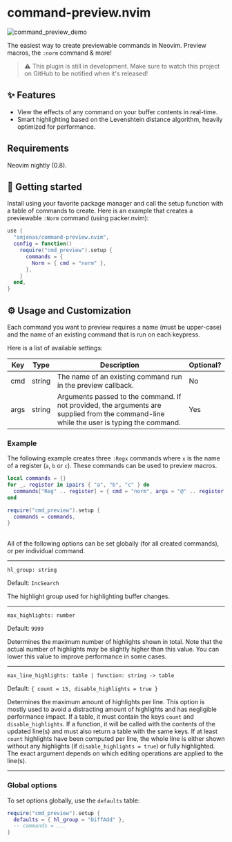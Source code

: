# command-preview.nvim

![command_preview_demo](https://user-images.githubusercontent.com/40792180/179546128-ad49096e-7301-4929-9b24-2b08996bdff2.gif)

The easiest way to create previewable commands in Neovim.
Preview macros, the `:norm` command & more!

> :warning: This plugin is still in development. Make sure to watch this project on GitHub to
> be notified when it's released!

## :sparkles: Features
- View the effects of any command on your buffer contents in real-time.
- Smart highlighting based on the Levenshtein distance algorithm, heavily optimized for performance.

## Requirements
Neovim nightly (0.8).

## :rocket: Getting started
Install using your favorite package manager and call the setup function with a table of
commands to create. Here is an example that creates a previewable `:Norm` command (using packer.nvim):
```lua
use {
  "smjonas/command-preview.nvim",
  config = function()
    require("cmd_preview").setup {
      commands = {
        Norm = { cmd = "norm" },
      },
    }
  end,
}
```

## :gear: Usage and Customization
Each command you want to preview requires a name (must be upper-case) and the name of
an existing command that is run on each keypress.

Here is a list of available settings:

| Key         | Type     | Description                                                                                                                                | Optional? |
| ----------- | -------- | ------------------------------------------------------------------------------------------------------------------------------------------ | --------- |
| cmd         | string   | The name of an existing command run in the preview callback.                                                                               | No        |
| args        | string   | Arguments passed to the command. If not provided, the arguments are supplied from the command-line while the user is typing the command.   | Yes       |

### Example
The following example creates three `:Regx` commands where `x` is the name of a register (`a`, `b` or `c`).
These commands can be used to preview macros.
```lua
local commands = {}
for _, register in ipairs { "a", "b", "c" } do
  commands["Reg" .. register] = { cmd = "norm", args = "@" .. register }
end

require("cmd_preview").setup {
  commands = commands,
}
```
\
All of the following options can be set globally (for all created commands), or per individual command.

---

`hl_group: string`

Default: `IncSearch`

The highlight group used for highlighting buffer changes.

---

`max_highlights: number`

Default: `9999`

Determines the maximum number of highlights shown in total. Note that the actual number of highlights may be slightly higher than this value.
You can lower this value to improve performance in some cases.

---

`max_line_highlights: table | function: string -> table`

Default: `{ count = 15, disable_highlights = true }`

Determines the maximum amount of highlights per line. This option is mostly used to avoid a distracting amount of highlights and has negligible performance impact.
If a table, it must contain the keys `count` and `disable_highlights`.
If a function, it will be called with the contents of the updated line(s) and must also return a table with the same keys.
If at least `count` highlights have been computed per line, the whole line is either shown without any highlights (if `disable_highlights = true`) or fully highlighted.
The exact argument depends on which editing operations are applied to the line(s).

---

### Global options

To set options globally, use the `defaults` table:
```lua
require("cmd_preview").setup {
  defaults = { hl_group = "DiffAdd" },
  -- commands = ...
}
```

